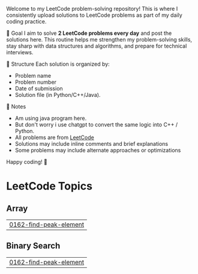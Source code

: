 Welcome to my LeetCode problem-solving repository! This is where I consistently upload solutions to LeetCode problems as part of my daily coding practice.

📅 Goal
I aim to solve **2 LeetCode problems every day** and post the solutions here. This routine helps me strengthen my problem-solving skills, stay sharp with data structures and algorithms, and prepare for technical interviews.

📂 Structure
Each solution is organized by:
- Problem name
- Problem number
- Date of submission
- Solution file (in Python/C++/Java).

📌 Notes
- Am using java program here.
- But don't worry i use chatgpt to convert the same logic into C++ / Python.
- All problems are from [LeetCode](https://leetcode.com/)
- Solutions may include inline comments and brief explanations
- Some problems may include alternate approaches or optimizations

Happy coding! 🚀

<!---LeetCode Topics Start-->
# LeetCode Topics
## Array
|  |
| ------- |
| [0162-find-peak-element](https://github.com/mrsarathi-00/Leet_Code/tree/master/0162-find-peak-element) |
## Binary Search
|  |
| ------- |
| [0162-find-peak-element](https://github.com/mrsarathi-00/Leet_Code/tree/master/0162-find-peak-element) |
<!---LeetCode Topics End-->